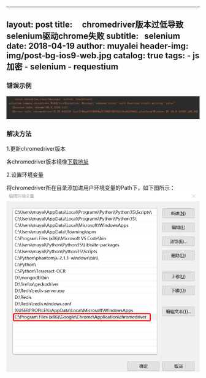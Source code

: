 
---
layout:     post
title:      chromedriver版本过低导致selenium驱动chrome失败
subtitle:   selenium
date:       2018-04-19
author:     muyalei
header-img: img/post-bg-ios9-web.jpg
catalog: true
tags:
    - js加密
    - selenium
    - requestium
---

### 错误示例
![2018-04-19-chromedriver版本过低导致selenium驱动chrome失败截图_chromedriver版本报错.png](https://github.com/muyalei/muyalei.github.io/blob/gh-pages/img/2018-04-19-chromedriver%E7%89%88%E6%9C%AC%E8%BF%87%E4%BD%8E%E5%AF%BC%E8%87%B4selenium%E9%A9%B1%E5%8A%A8chrome%E5%A4%B1%E8%B4%A5%E6%88%AA%E5%9B%BE_chromedriver%E7%89%88%E6%9C%AC%E6%8A%A5%E9%94%99.png)

### 解决方法
1.更新chromedriver版本

各chromedriver版本镜像[下载地址](http://npm.taobao.org/mirrors/chromedriver/)

2.设置环境变量

将chromedriver所在目录添加进用户环境变量的Path下，如下图所示：
![2018-04-19-chromedriver版本过低导致selenium驱动chrome失败截图_chromedriver添加进环境变零.jpg](https://github.com/muyalei/muyalei.github.io/blob/gh-pages/img/2018-04-19-chromedriver%E7%89%88%E6%9C%AC%E8%BF%87%E4%BD%8E%E5%AF%BC%E8%87%B4selenium%E9%A9%B1%E5%8A%A8chrome%E5%A4%B1%E8%B4%A5%E6%88%AA%E5%9B%BE_chromedriver%E6%B7%BB%E5%8A%A0%E8%BF%9B%E7%8E%AF%E5%A2%83%E5%8F%98%E9%9B%B6.jpg)


